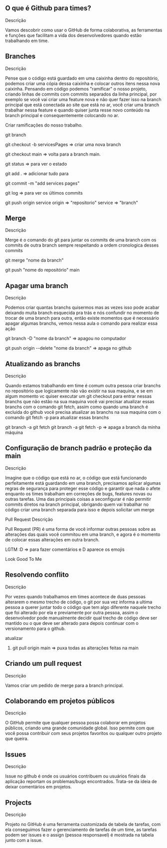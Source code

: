 ## O que é Github para times?
Descrição

Vamos descobrir como usar o GitHub de forma colaborativa, as ferramentas e funções que facilitam a vida dos desenvolvedores quando estão trabalhando em time.

## Branches
Descrição

Pense que o código está guardado em uma caixinha dentro do repositório, podemos criar uma cópia dessa caixinha e colocar outros itens nessa nova caixinha. Pensando em código podemos "ramificar" o nosso projeto, criando linhas de commits com commits separados da linha principal, por exemplo se você vai criar uma feature nova e não quer fazer isso na branch principal que está conectada ao site que está no ar, você criar uma branch trabalhar nessa feature e quando quiser junta resse novo conteúdo na branch principal e consequentemente colocando no ar.

Criar ramificações do nosso trabalho.

git branch

git checkout -b servicesPages => criar uma nova branch

git checkout main => volta para a branch main.

git status => para ver o estado

git add . => adicionar tudo para 

git commit -m "add services pages"

git log => para ver os últimos commits

git push origin service 
origin => "repositorio"
service => "branch"

## Merge
Descrição

Merge é o comando do git para juntar os commits de uma branch com os commits de outra branch sempre respeitando a ordem cronologica desses commits

git merge "nome da branch"

git push "nome do repositório" main

## Apagar uma branch
Descrição

Podemos criar quantas branchs quisermos mas as vezes isso pode acabar deixando muita branch esquecida pra trás e nós confundir no momento de trocar de uma branch para outra, então existe momentos que é necessário apagar algumas branchs, vemos nessa aula o comando para realizar essa ação

git branch -D "nome da branch" => apagou no computador

git push origin --delete "nome da branch" => apaga no github

## Atualizando as branchs
Descrição

Quando estamos trabalhando em time é comum outra pessoa criar branchs no repositório que logicamente não vão existir na sua maquina, e se em algum momento vc quiser executar um git checkout para entrar nessas branchs que não estão na sua maquina você vai precisar atualizar essas branchs com o comando git fetch, assim como quando uma branch é excluida do github você precisa atualizar as branchs na sua maquina com o comando git fetch -p para atualizar essas branchs

git branch -a
git fetch
git branch -a
git fetch -p => apaga a branch da minha máquina

## Configuração de branch padrão e proteção da main
Descrição

Imagine que o código que está no ar, o código que está funcionando perfeitamente está guardando em uma branch, precisamos aplicar algumas regras de segurança para proteger esse código e garantir que nada o afete enquanto os times trabalham em correções de bugs, features novas ou outras tarefas. Uma das principais coisas a seconfigurar é não permitir commits diretos na branch principal, obrigando quem vai trabalhar no código criar uma branch separada para isso e depois solicitar um merge

Pull Request
Descrição

Pull Request (PR) é uma forma de você informar outras pessoas sobre as alterações das quais você commitou em uma branch, e agora é o momento de colocar essas alterações em outra branch.


LGTM :D => para fazer comentários e D aparece os emojis

Look Good To Me

## Resolvendo conflito
Descrição

Por vezes quando trabalhamos em times acontece de duas pessoas alterarem o mesmo trecho de código, o git por sua vez informa a ultima pessoa a querer juntar todo o código que tem algo diferente naquele trecho que foi alterado por ela e previamente por outra pessoa, assim o desenvolvedor pode manualmente decidir qual trecho de código deve ser mantido ou o que deve ser alterado para depois continuar com o versionamento para o github.

atualizar
1. git pull origin main => puxa todas as alterações feitas na main

## Criando um pull request
Descrição

Vamos criar um pedido de merge para a branch principal.

## Colaborando em projetos públicos
Descrição

O GitHub permite que qualquer pessoa possa colaborar em projetos públicos, criando uma grande comunidade global. Isso permite com que você possa contribuir com seus projetos favoritos ou qualquer outro projeto que queira.

## Issues
Descrição

Issue no github é onde os usuários contribuem ou usuários finais da aplicação reportam os problemas/bugs encontrados. Trata-se da ideia de deixar comentários em projetos.

## Projects
Descrição

Projeto no GitHub é uma ferramenta customizada de tabela de tarefas, com ela conseguimos fazer o gerenciamento de tarefas de um time, as tarefas podem ser issues e o assign (pessoa responsavel) é mostrada na tabela junto com a issue.




